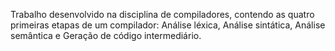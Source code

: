 Trabalho desenvolvido na disciplina de compiladores, contendo as quatro primeiras etapas de um compilador: Análise léxica, Análise sintática, Análise semântica e Geração de código intermediário.
